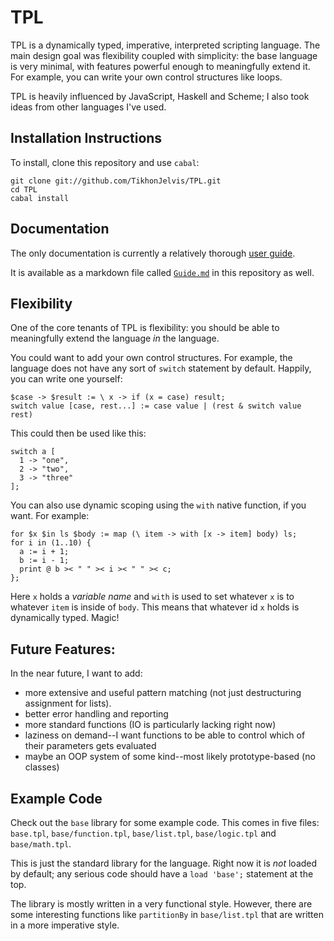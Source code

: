 # TPL

TPL is a dynamically typed, imperative, interpreted scripting language. The main design goal was flexibility coupled with simplicity: the base language is very minimal, with features powerful enough to meaningfully extend it. For example, you can write your own control structures like loops.

TPL is heavily influenced by JavaScript, Haskell and Scheme; I also took ideas from other languages I've used. 

## Installation Instructions

To install, clone this repository and use `cabal`:

    git clone git://github.com/TikhonJelvis/TPL.git
    cd TPL
    cabal install

## Documentation

The only documentation is currently a relatively thorough [user guide](http://inst.eecs.berkeley.edu/~tikhon/tpl).

It is available as a markdown file called [`Guide.md`](https://github.com/TikhonJelvis/TPL/blob/master/Guide.md) in this repository as well.

## Flexibility

One of the core tenants of TPL is flexibility: you should be able to meaningfully extend the language *in* the language. 

You could want to add your own control structures. For example, the language does not have any sort of `switch` statement by default. Happily, you can write one yourself:

    $case -> $result := \ x -> if (x = case) result;
    switch value [case, rest...] := case value | (rest & switch value rest)

This could then be used like this:

    switch a [
      1 -> "one",
      2 -> "two",
      3 -> "three"
    ];

You can also use dynamic scoping using the `with` native function, if you want. For example:

    for $x $in ls $body := map (\ item -> with [x -> item] body) ls;
    for i in (1..10) {
      a := i + 1;
      b := i - 1;
      print @ b >< " " >< i >< " " >< c;
    };

Here `x` holds a *variable name* and `with` is used to set whatever `x` is to whatever `item` is inside of `body`. This means that whatever id `x` holds is dynamically typed. Magic!

## Future Features:

In the near future, I want to add:
  
  - more extensive and useful pattern matching (not just destructuring assignment for lists).
  - better error handling and reporting
  - more standard functions (IO is particularly lacking right now)
  - laziness on demand--I want functions to be able to control which of their parameters gets evaluated
  - maybe an OOP system of some kind--most likely prototype-based (no classes)

## Example Code

Check out the `base` library for some example code. This comes in five files: `base.tpl`, `base/function.tpl`, `base/list.tpl`, `base/logic.tpl` and `base/math.tpl`.

This is just the standard library for the language. Right now it is *not* loaded by default; any serious code should have a `load 'base';` statement at the top. 

The library is mostly written in a very functional style. However, there are some interesting functions like `partitionBy` in `base/list.tpl` that are written in a more imperative style.
